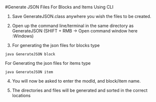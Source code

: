#Generate JSON Files For Blocks and Items Using CLI

1) Save GenerateJSON.class anywhere you wish the files to be created.

2) Open up the command line/terminal in the same directory as GenerateJSON (SHIFT + RMB -> Open command window here :Windows)

3) For generating the json files for blocks type
```
java GenerateJSON block
```
For Generating the json files for items type
```
java GenerateJSON item
```
4) You will now be asked to enter the modId, and block/item name.

5) The directories and files will be generated and sorted in the correct locations 

